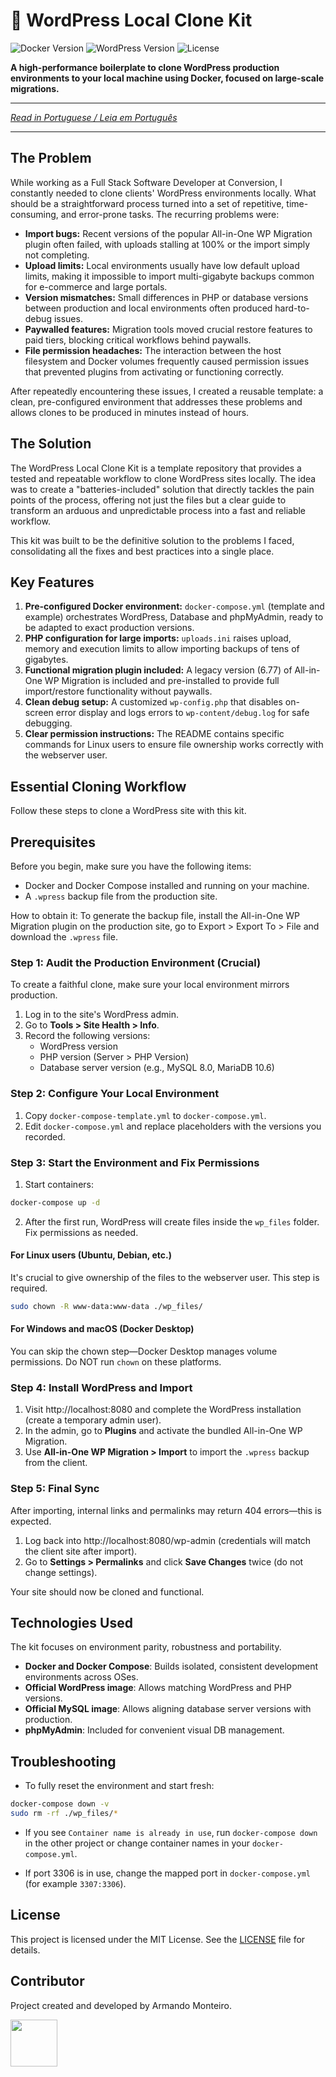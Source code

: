# 🚀 WordPress Local Clone Kit

![Docker Version](https://img.shields.io/badge/docker-20.10+-blue.svg)
![WordPress Version](https://img.shields.io/badge/wordpress-legacy%20%26%20latest-brightgreen.svg)
![License](https://img.shields.io/badge/license-MIT-green.svg)

**A high-performance boilerplate to clone WordPress production environments to your local machine using Docker, focused on large-scale migrations.**

---

_[Read in Portuguese / Leia em Português](README-PT.md)_

---

## The Problem

While working as a Full Stack Software Developer at Conversion, I constantly needed to clone clients' WordPress environments locally. What should be a straightforward process turned into a set of repetitive, time-consuming, and error-prone tasks. The recurring problems were:

- **Import bugs:** Recent versions of the popular All-in-One WP Migration plugin often failed, with uploads stalling at 100% or the import simply not completing.
- **Upload limits:** Local environments usually have low default upload limits, making it impossible to import multi-gigabyte backups common for e-commerce and large portals.
- **Version mismatches:** Small differences in PHP or database versions between production and local environments often produced hard-to-debug issues.
- **Paywalled features:** Migration tools moved crucial restore features to paid tiers, blocking critical workflows behind paywalls.
- **File permission headaches:** The interaction between the host filesystem and Docker volumes frequently caused permission issues that prevented plugins from activating or functioning correctly.

After repeatedly encountering these issues, I created a reusable template: a clean, pre-configured environment that addresses these problems and allows clones to be produced in minutes instead of hours.

## The Solution

The WordPress Local Clone Kit is a template repository that provides a tested and repeatable workflow to clone WordPress sites locally. The idea was to create a "batteries-included" solution that directly tackles the pain points of the process, offering not just the files but a clear guide to transform an arduous and unpredictable process into a fast and reliable workflow.

This kit was built to be the definitive solution to the problems I faced, consolidating all the fixes and best practices into a single place.

## Key Features

1. **Pre-configured Docker environment:** `docker-compose.yml` (template and example) orchestrates WordPress, Database and phpMyAdmin, ready to be adapted to exact production versions.
2. **PHP configuration for large imports:** `uploads.ini` raises upload, memory and execution limits to allow importing backups of tens of gigabytes.
3. **Functional migration plugin included:** A legacy version (6.77) of All-in-One WP Migration is included and pre-installed to provide full import/restore functionality without paywalls.
4. **Clean debug setup:** A customized `wp-config.php` that disables on-screen error display and logs errors to `wp-content/debug.log` for safe debugging.
5. **Clear permission instructions:** The README contains specific commands for Linux users to ensure file ownership works correctly with the webserver user.

## Essential Cloning Workflow

Follow these steps to clone a WordPress site with this kit.

## Prerequisites

Before you begin, make sure you have the following items:

- Docker and Docker Compose installed and running on your machine.
- A `.wpress` backup file from the production site.

How to obtain it: To generate the backup file, install the All-in-One WP Migration plugin on the production site, go to Export > Export To > File and download the `.wpress` file.

### Step 1: Audit the Production Environment (Crucial)

To create a faithful clone, make sure your local environment mirrors production.

1. Log in to the site's WordPress admin.
2. Go to **Tools > Site Health > Info**.
3. Record the following versions:
   - WordPress version
   - PHP version (Server > PHP Version)
   - Database server version (e.g., MySQL 8.0, MariaDB 10.6)

### Step 2: Configure Your Local Environment

1. Copy `docker-compose-template.yml` to `docker-compose.yml`.
2. Edit `docker-compose.yml` and replace placeholders with the versions you recorded.

### Step 3: Start the Environment and Fix Permissions

1. Start containers:

```bash
docker-compose up -d
```

2. After the first run, WordPress will create files inside the `wp_files` folder. Fix permissions as needed.

#### For Linux users (Ubuntu, Debian, etc.)

It's crucial to give ownership of the files to the webserver user. This step is required.

```bash
sudo chown -R www-data:www-data ./wp_files/
```

#### For Windows and macOS (Docker Desktop)

You can skip the chown step—Docker Desktop manages volume permissions. Do NOT run `chown` on these platforms.

### Step 4: Install WordPress and Import

1. Visit http://localhost:8080 and complete the WordPress installation (create a temporary admin user).
2. In the admin, go to **Plugins** and activate the bundled All-in-One WP Migration.
3. Use **All-in-One WP Migration > Import** to import the `.wpress` backup from the client.

### Step 5: Final Sync

After importing, internal links and permalinks may return 404 errors—this is expected.

1. Log back into http://localhost:8080/wp-admin (credentials will match the client site after import).
2. Go to **Settings > Permalinks** and click **Save Changes** twice (do not change settings).

Your site should now be cloned and functional.

## Technologies Used

The kit focuses on environment parity, robustness and portability.

- **Docker and Docker Compose**: Builds isolated, consistent development environments across OSes.
- **Official WordPress image**: Allows matching WordPress and PHP versions.
- **Official MySQL image**: Allows aligning database server versions with production.
- **phpMyAdmin**: Included for convenient visual DB management.

## Troubleshooting

- To fully reset the environment and start fresh:

```bash
docker-compose down -v
sudo rm -rf ./wp_files/*
```

- If you see `Container name is already in use`, run `docker-compose down` in the other project or change container names in your `docker-compose.yml`.

- If port 3306 is in use, change the mapped port in `docker-compose.yml` (for example `3307:3306`).

## License

This project is licensed under the MIT License. See the [LICENSE](LICENSE) file for details.

## Contributor

Project created and developed by Armando Monteiro.

<a href="https://github.com/armandomonteir-o">
    <img src="https://avatars.githubusercontent.com/u/141039211?v=4" width="75" height="75">
</a>
